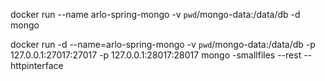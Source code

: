 docker run --name arlo-spring-mongo  -v `pwd`/mongo-data:/data/db -d mongo

docker run -d --name=arlo-spring-mongo -v `pwd`/mongo-data:/data/db -p 127.0.0.1:27017:27017 -p 127.0.0.1:28017:28017 mongo -smallfiles --rest --httpinterface